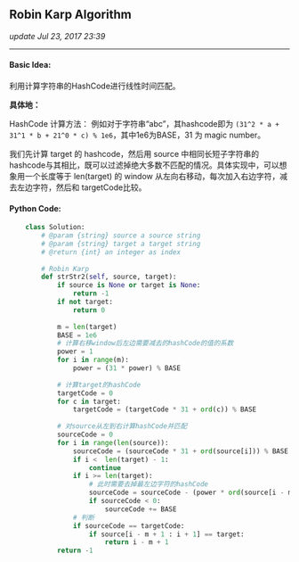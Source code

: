 ## Robin Karp Algorithm
_update Jul 23, 2017 23:39_

---
#### Basic Idea:
利用计算字符串的HashCode进行线性时间匹配。

**具体地：**

HashCode 计算方法：
例如对于字符串“abc”，其hashcode即为 `(31^2 * a + 31^1 * b + 21^0 * c) % 1e6`，其中1e6为BASE，31 为 magic number。

我们先计算 target 的 hashcode，然后用 source 中相同长短子字符串的hashcode与其相比，既可以过滤掉绝大多数不匹配的情况。具体实现中，可以想象用一个长度等于 len(target) 的 window 从左向右移动，每次加入右边字符，减去左边字符，然后和 targetCode比较。


#### Python Code:
```python
    class Solution:
        # @param {string} source a source string
        # @param {string} target a target string
        # @return {int} an integer as index
        
        # Robin Karp
        def strStr2(self, source, target):
            if source is None or target is None:
                return -1
            if not target:
                return 0
            
            m = len(target)
            BASE = 1e6
            # 计算右移window后左边需要减去的hashCode的值的系数
            power = 1
            for i in range(m):
                power = (31 * power) % BASE
            
            # 计算target的hashCode
            targetCode = 0
            for c in target:
                targetCode = (targetCode * 31 + ord(c)) % BASE
                
            # 对source从左到右计算hashCode并匹配
            sourceCode = 0
            for i in range(len(source)):
                sourceCode = (sourceCode * 31 + ord(source[i])) % BASE
                if i <  len(target) - 1:
                    continue
                if i >= len(target):
                    # 此时需要去掉最左边字符的hashCode
                    sourceCode = sourceCode - (power * ord(source[i - m])) % BASE
                    if sourceCode < 0:
                        sourceCode += BASE
                # 判断
                if sourceCode == targetCode:
                    if source[i - m + 1 : i + 1] == target:
                        return i - m + 1
            return -1    
```